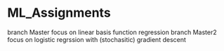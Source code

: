 # ML_Assignments
branch Master focus on linear basis function regression
branch Master2 focus on logistic regrssion with (stochasitic) gradient descent
